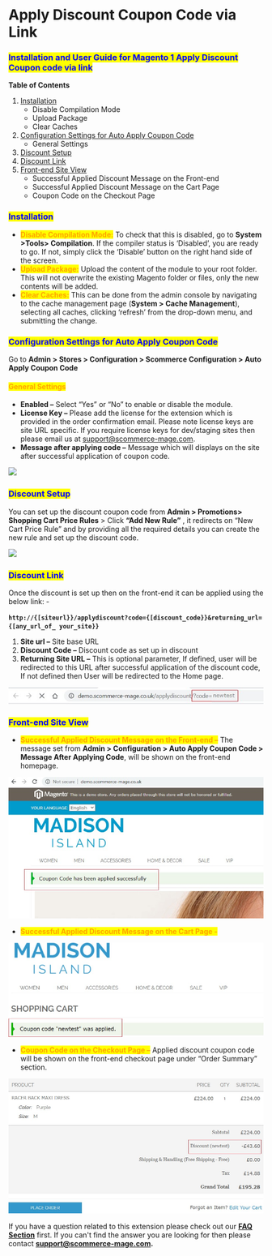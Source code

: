# Apply Discount Coupon Code via Link

### <mark style="color:blue;">Installation and User Guide for Magento 1 Apply Discount Coupon code via link</mark>

**Table of Contents**

1. [Installation ](apply-discount-coupon-code-via-link.md#\_bookmark0)
   * Disable Compilation Mode&#x20;
   * Upload Package&#x20;
   * Clear Caches&#x20;
2. [Configuration Settings for Auto Apply Coupon Code ](apply-discount-coupon-code-via-link.md#\_bookmark4)
   * General Settings&#x20;
3. [Discount Setup](apply-discount-coupon-code-via-link.md#discount-setup)&#x20;
4. [Discount Link](apply-discount-coupon-code-via-link.md#discount-link)&#x20;
5. [Front-end Site View](apply-discount-coupon-code-via-link.md#\_bookmark8)&#x20;
   * Successful Applied Discount Message on the Front-end&#x20;
   * Successful Applied Discount Message on the Cart Page&#x20;
   * Coupon Code on the Checkout Page&#x20;

### <mark style="color:blue;">Installation</mark> <a href="#bookmark0" id="bookmark0"></a>

* <mark style="color:orange;">**Disable Compilation Mode:**</mark> To check that this is disabled, go to **System >Tools> Compilation**. If the compiler status is ‘Disabled’, you are ready to go. If not, simply click the ‘Disable’ button on the right hand side of the screen.
* <mark style="color:orange;">**Upload Package:**</mark> Upload the content of the module to your root folder. This will not overwrite the existing Magento folder or files, only the new contents will be added.
* <mark style="color:orange;">**Clear Caches:**</mark> This can be done from the admin console by navigating to the cache management page (**System > Cache Management**), selecting all caches, clicking ‘refresh’ from the drop-down menu, and submitting the change.

### <mark style="color:blue;">Configuration Settings for Auto Apply Coupon Code</mark> <a href="#bookmark4" id="bookmark4"></a>

Go to **Admin > Stores > Configuration > Scommerce Configuration > Auto Apply Coupon Code**

#### <mark style="color:orange;">General Settings</mark> <a href="#bookmark5" id="bookmark5"></a>

* **Enabled –** Select “Yes” or “No” to enable or disable the module.
* **License Key –** Please add the license for the extension which is provided in the order confirmation email. Please note license keys are site URL specific. If you require license keys for dev/staging sites then please email us at [support@scommerce-mage.com](mailto:support@scommerce-mage.com).
* **Message after applying code –** Message which will displays on the site after successful application of coupon code.

![](../../.gitbook/assets/m1dis\_general.jpg)

### <mark style="color:blue;">**Discount Setup**</mark>&#x20;

You can set up the discount coupon code from **Admin > Promotions> Shopping Cart Price Rules** > Click **“Add New Rule”** , it redirects on “New Cart Price Rule” and by providing all the required details you can create the new rule and set up the discount code.

![](../../.gitbook/assets/m1dis\_rules.jpg)

### <mark style="color:blue;">**Discount Link**</mark>&#x20;

Once the discount is set up then on the front-end it can be applied using the below link: -

**`http://{[siteurl}}/applydiscount?code={[discount_code}}&returning_url={[any_url_of_ your_site}}`**

1. **Site url –** Site base URL
2. **Discount Code –** Discount code as set up in discount
3. **Returning Site URL –** This is optional parameter, If defined, user will be redirected to this URL after successful application of the discount code, If not defined then User will be redirected to the Home page.

![](<../../.gitbook/assets/3 (39)>)

### <mark style="color:blue;">Front-end Site View</mark> <a href="#bookmark8" id="bookmark8"></a>

* <mark style="color:orange;">**Successful Applied Discount Message on the Front-end –**</mark> The message set from **Admin > Configuration > Auto Apply Coupon Code > Message After Applying Code**, will be shown on the front-end homepage.

![](<../../.gitbook/assets/4 (10)>)

* <mark style="color:orange;">**Successful Applied Discount Message on the Cart Page -**</mark>

![](<../../.gitbook/assets/5 (29)>)

* <mark style="color:orange;">**Coupon Code on the Checkout Page –**</mark> Applied discount coupon code will be shown on the front-end checkout page under “Order Summary” section.

![](<../../.gitbook/assets/6 (13)>)

If you have a question related to this extension please check out our [**FAQ Section**](https://www.scommerce-mage.com/magento-apply-coupon-via-link.html#faq) first. If you can't find the answer you are looking for then please contact [**support@scommerce-mage.com**](mailto:core@scommerce-mage.com)**.**
